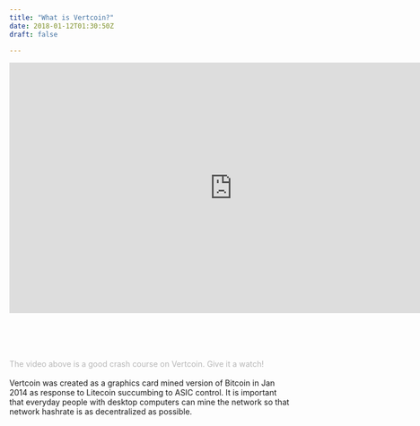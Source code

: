 ```yaml
---
title: "What is Vertcoin?"
date: 2018-01-12T01:30:50Z
draft: false

---
```


<div class="mainvideo">
<iframe width="794" height="446.625" src="https://www.youtube-nocookie.com/embed/JKW4GP7YqIc" frameborder="0" allow="accelerometer; autoplay; encrypted-media; gyroscope; picture-in-picture" allowfullscreen></iframe>
</div>
<br>
<br>

<br><br>
<span style="opacity: 0.3">The video above is a good crash course on Vertcoin. Give it a watch!</span>
<br><br>
Vertcoin was created as a graphics card mined version of Bitcoin in Jan 2014 as response to Litecoin succumbing to ASIC control. 
It is important that everyday people with desktop computers can mine the network so that network hashrate is as decentralized as possible. 
<br><br>
<br><br>


